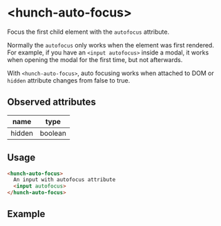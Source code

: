 # &lt;hunch-auto-focus>

Focus the first child element with the `autofocus` attribute.

Normally the `autofocus` only works when the element was first rendered. For example, if you have an `<input autofocus>` inside a modal, it works when opening the modal for the first time, but not afterwards.

With `<hunch-auto-focus>`, auto focusing works when attached to DOM or `hidden` attribute changes from false to true.

## Observed attributes

| name | type |
| --- | --- |
| hidden | boolean |

## Usage

```html
<hunch-auto-focus>
  An input with autofocus attribute
  <input autofocus>
</hunch-auto-focus>
```

## Example

<style>
  .tabs {
    display: flex;
    cursor: pointer;
    border-bottom: 1px solid lightgray;
  }
  .tabs > * {
    padding: 0.5rem 1rem;
  }
  .tabs > *.active {
    color: royalblue;
    border-bottom: 2px solid currentcolor;
  }
  .panels {
    padding: 1rem;
  }
</style>

<live-element>
<template>
<hunch-tabs style="display: block; border: 1px solid lightgray; padding: 1rem">
  <div slot="tabs" class="tabs">
    <div>tab 0</div>
    <div>tab 1</div>
    <div>tab 2</div>
  </div>
  <div slot="panels" class="panels">
    <div>Select tab 1 or tab 2 to see it works</div>
    <hunch-auto-focus hidden>
      Auto focus input <input autofocus>
    </hunch-auto-focus>
    <hunch-auto-focus hidden>
      Auto focus textarea
      <input>
      <textarea class="block" autofocus></textarea>
    </hunch-auto-focus>
  </div>
</hunch-tabs>
</template>
</live-element>

<script src="../src/hunch-auto-focus.ts"></script>
<script src="../src/hunch-tabs.ts"></script>
